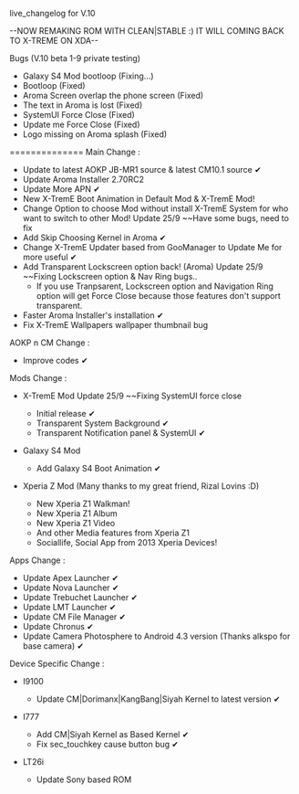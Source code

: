 live_changelog for V.10


--NOW REMAKING ROM WITH CLEAN|STABLE :) IT WILL COMING BACK TO X-TREME ON XDA--


Bugs (V.10 beta 1-9 private testing)
- Galaxy S4 Mod bootloop (Fixing...)
- Bootloop (Fixed)
- Aroma Screen overlap the phone screen (Fixed)
- The text in Aroma is lost (Fixed)
- SystemUI Force Close (Fixed)
- Update me Force Close (Fixed)
- Logo missing on Aroma splash (Fixed)

==============
Main Change :
- Update to latest AOKP JB-MR1 source & latest CM10.1 source ✔
- Update Aroma Installer 2.70RC2
- Update More APN ✔
- New X-TremE Boot Animation in Default Mod & X-TremE Mod!
- Change Option to choose Mod without install X-TremE System for who want to switch to other Mod! Update 25/9 ~~Have some bugs, need to fix
- Add Skip Choosing Kernel in Aroma ✔
- Change X-TremE Updater based from GooManager to Update Me for more useful ✔
- Add Transparent Lockscreen option back! (Aroma) Update 25/9 ~~Fixing Lockscreen option & Nav Ring bugs..
   * If you use Tranpsarent, Lockscreen option and Navigation Ring option will get Force Close because those features don't support transparent.
- Faster Aroma Installer's installation ✔
- Fix X-TremE Wallpapers wallpaper thumbnail bug

AOKP n CM Change :
- Improve codes ✔

Mods Change :
- X-TremE Mod Update 25/9 ~~Fixing SystemUI force close
  * Initial release ✔
  * Transparent System Background ✔
  * Transparent Notification panel & SystemUI ✔

- Galaxy S4 Mod
  * Add Galaxy S4 Boot Animation ✔

- Xperia Z Mod (Many thanks to my great friend, Rizal Lovins :D)
  * New Xperia Z1 Walkman!
  * New Xperia Z1 Album
  * New Xperia Z1 Video
  * And other Media features from Xperia Z1
  * Sociallife, Social App from 2013 Xperia Devices!

Apps Change :
- Update Apex Launcher ✔
- Update Nova Launcher ✔
- Update Trebuchet Launcher ✔
- Update LMT Launcher ✔
- Update CM File Manager ✔
- Update Chronus ✔
- Update Camera Photosphere to Android 4.3 version (Thanks alkspo for base camera) ✔

Device Specific Change :
- I9100
  * Update CM|Dorimanx|KangBang|Siyah Kernel to latest version ✔

- I777
  * Add CM|Siyah Kernel as Based Kernel ✔
  * Fix sec_touchkey cause button bug ✔

- LT26i
  * Update Sony based ROM
